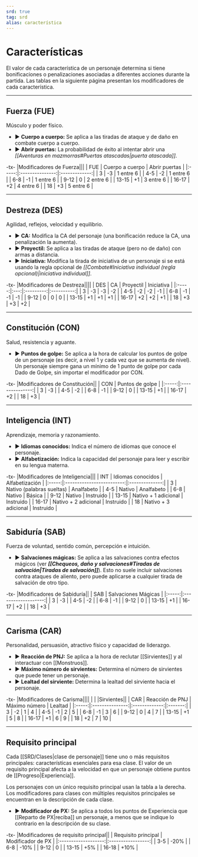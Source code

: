 ```yaml
---
srd: true
tag: srd
alias: característica
---
```

# Características

El valor de cada característica de un personaje determina si tiene bonificaciones o penalizaciones asociadas a diferentes acciones durante la partida. Las tablas en la siguiente página presentan los modificadores de cada característica.

---
## Fuerza (FUE)

Músculo y poder físico. 

- ▶ **Cuerpo a cuerpo:** Se aplica a las tiradas de ataque y de daño en combate cuerpo a cuerpo. 
- ▶ **Abrir puertas:** La probabilidad de éxito al intentar abrir una _[[Aventuras en mazmorras#Puertas atascadas|puerta atascada]]_.

-tx-
|Modificadores de Fuerza|||
|  FUE  | Cuerpo a cuerpo | Abrir puertas |
|:-----:|:---------------:|:-------------:|
|   3   |       -3        |   1 entre 6   |
|  4-5  |       -2        |   1 entre 6   |
|  6-8  |       -1        |   1 entre 6   |
| 9-12  |        0        |   2 entre 6   |
| 13-15 |       +1        |   3 entre 6   |
| 16-17 |       +2        |   4 entre 6   |
|  18   |       +3        |   5 entre 6   |

---
## Destreza (DES)

Agilidad, reflejos, velocidad y equilibrio. 

- ▶ **CA:** Modifica la CA del personaje (una bonificación reduce la CA, una penalización la aumenta). 
- ▶ **Proyectil:** Se aplica a las tiradas de ataque (pero no de daño) con armas a distancia. 
- ▶ **Iniciativa:** Modifica la tirada de iniciativa de un personaje si se está usando la regla opcional de _[[Combate#Iniciativa individual (regla opcional)|iniciativa individual]]_.

-tx-
|Modificadores de Destreza||||
|  DES  | CA  | Proyectil | Iniciativa |
|:-----:|:---:|:---------:|:----------:|
|   3   | -3  |    -3     |     -2     |
|  4-5  | -2  |    -2     |     -1     |
|  6-8  | -1  |    -1     |     -1     |
| 9-12  |  0  |     0     |     0      |
| 13-15 | +1  |    +1     |     +1     |
| 16-17 | +2  |    +2     |     +1     |
|  18   | +3  |    +3     |     +2     |

---
## Constitución (CON)

Salud, resistencia y aguante. 

- ▶ **Puntos de golpe:** Se aplica a la hora de calcular los puntos de golpe de un personaje (es decir, a nivel 1 y cada vez que se aumenta de nivel). Un personaje siempre gana un mínimo de 1 punto de golpe por cada Dado de Golpe, sin importar el modificador por CON.

-tx-
|Modificadores de Constitución||
|  CON  | Puntos de golpe |
|:-----:|:---------------:|
|   3   |       -3        |
|  4-5  |       -2        |
|  6-8  |       -1        |
| 9-12  |        0        |
| 13-15 |       +1        |
| 16-17 |       +2        |
|  18   |       +3        | 

---
## Inteligencia (INT)

Aprendizaje, memoria y razonamiento. 

- ▶ **Idiomas conocidos:** Indica el número de idiomas que conoce el personaje. 
- ▶ **Alfabetización:** Indica la capacidad del personaje para leer y escribir en su lengua materna.

-tx-
|Modificadores de Inteligencia|||
|  INT  |     Idiomas conocidos     | Alfabetización |
|:-----:|:-------------------------:|:--------------:|
|   3   | Nativo (palabras sueltas) |   Analfabeto   |
|  4-5  |          Nativo           |   Analfabeto   |
|  6-8  |          Nativo           |     Básica     |
| 9-12  |          Nativo           |   Instruido    |
| 13-15 |   Nativo + 1 adicional    |   Instruido    |
| 16-17 |   Nativo + 2 adicional    |   Instruido    |
|  18   |   Nativo + 3 adicional    |   Instruido    | 

---
## Sabiduría (SAB)

Fuerza de voluntad, sentido común, percepción e intuición. 

- ▶ **Salvaciones mágicas:** Se aplica a las salvaciones contra efectos mágicos (ver **_[[Chequeos, daño y salvaciones#Tiradas de salvación|Tiradas de salvación]]_**). Esto no suele incluir salvaciones contra ataques de aliento, pero puede aplicarse a cualquier tirada de salvación de otro tipo.

-tx-
|Modificadores de Sabiduría||
|  SAB  | Salvaciones Mágicas |
|:-----:|:-------------------:|
|   3   |         -3          |
|  4-5  |         -2          |
|  6-8  |         -1          |
| 9-12  |          0          |
| 13-15 |         +1          |
| 16-17 |         +2          |
|  18   |         +3          |

---
## Carisma (CAR)

Personalidad, persuasión, atractivo físico y capacidad de liderazgo. 

- ▶ **Reacción de PNJ:** Se aplica a la hora de reclutar [[Sirvientes]] y al interactuar con [[Monstruos]]. 
- ▶ **Máximo número de sirvientes:** Determina el número de sirvientes que puede tener un personaje. 
- ▶ **Lealtad del sirviente:** Determina la lealtad del sirviente hacia el personaje.

-tx-
|Modificadores de Carisma||||
| | |Sirvientes||
|  CAR  | Reacción de PNJ | Máximo número | Lealtad |
|:-----:|:---------------:|:-------------:|:-------:|
|   3   |       -2        |       1       |    4    |
|  4-5  |       -1        |       2       |    5    |
|  6-8  |       -1        |       3       |    6    |
| 9-12  |        0        |       4       |    7    |
| 13-15 |       +1        |       5       |    8    |
| 16-17 |       +1        |       6       |    9    |
|  18   |       +2        |       7       |   10    |


---
## Requisito principal

Cada [[SRD/Clases|clase de personaje]] tiene uno o más requisitos principales: características esenciales para esa clase. El valor de un requisito principal afecta a la velocidad en que un personaje obtiene puntos de [[Progreso|Experiencia]].

Los personajes con un único requisito principal usan la tabla a la derecha. Los modificadores para clases con múltiples requisitos principales se encuentran en la descripción de cada clase. 

- ▶ **Modificador de PX:** Se aplica a todos los puntos de Experiencia que [[Reparto de PX|reciba]] un personaje, a menos que se indique lo contrario en la descripción de su clase.

-tx-
|Modificadores de requisito principal||
| Requisito principal | Modificador de PX | 
|:-------------------:|:-----------------:|
|         3-5         |       -20%        |
|         6-8         |       -10%        |
|        9-12         |         0         |
|        13-15        |        +5%        |
|        16-18        |       +10%        |